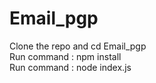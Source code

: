 # Email_pgp

Clone the repo and cd Email_pgp <br>
Run command : npm install <br>
Run command : node index.js
